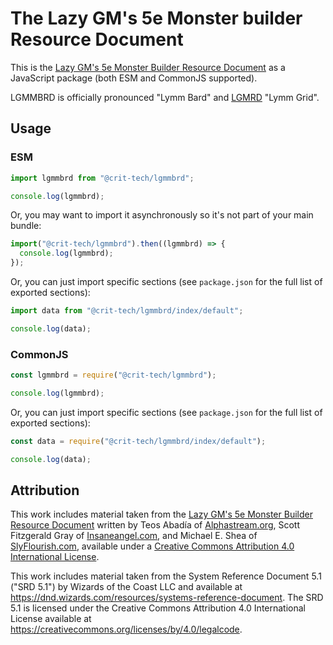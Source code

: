 # The Lazy GM's 5e Monster builder Resource Document

This is the [Lazy GM's 5e Monster Builder Resource Document](https://slyflourish.com/lazy_5e_monster_building_resource_document.html) as a JavaScript package (both ESM and CommonJS supported).

LGMMBRD is officially pronounced "Lymm Bard" and [LGMRD](https://www.npmjs.com/package/@crit-tech/lgmrd) "Lymm Grid".

## Usage

### ESM

```js
import lgmmbrd from "@crit-tech/lgmmbrd";

console.log(lgmmbrd);
```

Or, you may want to import it asynchronously so it's not part of your main bundle:

```js
import("@crit-tech/lgmmbrd").then((lgmmbrd) => {
  console.log(lgmmbrd);
});
```

Or, you can just import specific sections (see `package.json` for the full list of exported sections):

```js
import data from "@crit-tech/lgmmbrd/index/default";

console.log(data);
```

### CommonJS

```js
const lgmmbrd = require("@crit-tech/lgmmbrd");

console.log(lgmmbrd);
```

Or, you can just import specific sections (see `package.json` for the full list of exported sections):

```js
const data = require("@crit-tech/lgmmbrd/index/default");

console.log(data);
```

## Attribution

This work includes material taken from the [Lazy GM's 5e Monster Builder Resource Document](https://slyflourish.com/lazy_5e_monster_building_resource_document.html) written by Teos Abadía of [Alphastream.org](https://alphastream.org/), Scott Fitzgerald Gray of [Insaneangel.com](https://insaneangel.com/), and Michael E. Shea of [SlyFlourish.com](https://slyflourish.com/), available under a [Creative Commons Attribution 4.0 International License](http://creativecommons.org/licenses/by/4.0/).

This work includes material taken from the System Reference Document 5.1 ("SRD 5.1") by Wizards of the Coast LLC and available at https://dnd.wizards.com/resources/systems-reference-document. The SRD 5.1 is licensed under the Creative Commons Attribution 4.0 International License available at https://creativecommons.org/licenses/by/4.0/legalcode.
